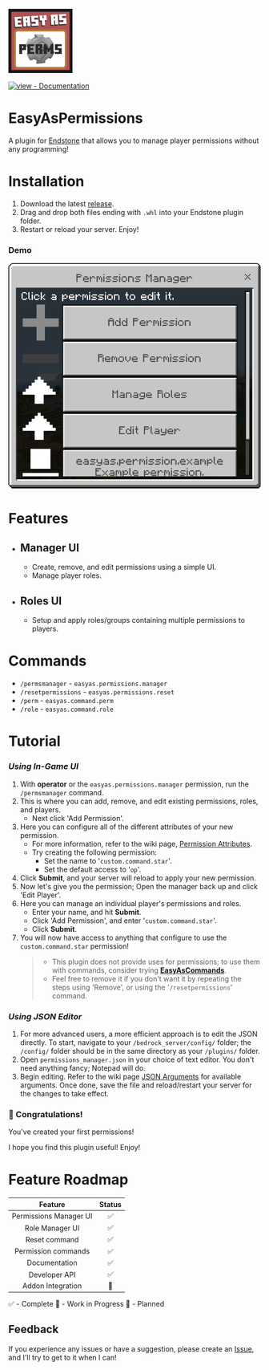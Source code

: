 <a href="../../"><img src="./images/badge.png?raw=true" width="128"></a><br>
<div align="left">
  
[![view - Documentation](https://img.shields.io/badge/view-Documentation-blue?style=for-the-badge)](../../wiki/ "Go to project documentation")

</div>

# EasyAsPermissions
A plugin for [Endstone](https://github.com/EndstoneMC/endstone) that allows you to manage player permissions without any programming!

# Installation
1) Download the latest [release](../../releases).
2) Drag and drop both files ending with `.whl` into your Endstone plugin folder.
3) Restart or reload your server. Enjoy!

### Demo
<img src="./images/mdemo.png?raw=true">

# Features
- ## Manager UI
  - Create, remove, and edit permissions using a simple UI.
  - Manage player roles.
- ## Roles UI
  - Setup and apply roles/groups containing multiple permissions to players.

# Commands
- `/permsmanager` - `easyas.permissions.manager`
- `/resetpermissions` - `easyas.permissions.reset`
- `/perm` - `easyas.command.perm`
- `/role` - `easyas.command.role`

# Tutorial
### *Using In-Game UI*
1) With **operator** or the `easyas.permissions.manager` permission, run the `/permsmanager` command.
2) This is where you can add, remove, and edit existing permissions, roles, and players.
   - Next click 'Add Permission'.
3) Here you can configure all of the different attributes of your new permission.
   - For more information, refer to the wiki page, [Permission Attributes](../../wiki/Permission-Attributes).
   - Try creating the following permission:
     - Set the name to '`custom.command.star`'.
     - Set the default access to '`op`'.
5) Click **Submit**, and your server will reload to apply your new permission.
6) Now let's give you the permission; Open the manager back up and click 'Edit Player'.
7) Here you can manage an individual player's permissions and roles.
   - Enter your name, and hit **Submit**.
   - Click 'Add Permission', and enter '`custom.command.star`'.
   - Click **Submit**.
9) You will now have access to anything that configure to use the `custom.command.star` permission!
   > - This plugin does not provide uses for permissions; to use them with commands, consider trying **[EasyAsCommands](../../../EasyAsCommands/)**.
   > - Feel free to remove it if you don't want it by repeating the steps using 'Remove', or using the '`/resetpermissions`' command.

### *Using JSON Editor*
1) For more advanced users, a more efficient approach is to edit the JSON directly.
To start, navigate to your `/bedrock_server/config/` folder; the `/config/` folder should be in the same directory as your `/plugins/` folder.
2) Open `permissions_manager.json` in your choice of text editor. You don't need anything fancy; Notepad will do.
3) Begin editing. Refer to the wiki page [JSON Arguments](../../wiki/JSON-Arguments) for available arguments.
Once done, save the file and reload/restart your server for the changes to take effect.

### 🥳 Congratulations!
You've created your first permissions!

I hope you find this plugin useful! Enjoy!

# Feature Roadmap
**Feature**|**Status**
:-----:|:-----:
Permissions Manager UI|✅
Role Manager UI|✅
Reset command|✅
Permission commands|✅
Documentation|✅
Developer API|✅
Addon Integration|🔶

✅ - Complete
🔷 - Work in Progress
🔶 - Planned

## Feedback
If you experience any issues or have a suggestion, please create an [Issue](../../issues), and I'll try to get to it when I can!
